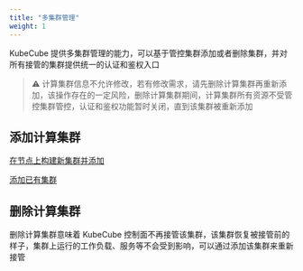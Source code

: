 ```yaml
---
title: "多集群管理"
weight: 1
---
```


KubeCube 提供多集群管理的能力，可以基于管控集群添加或者删除集群，并对所有接管的集群提供统一的认证和鉴权入口

> ⚠️ 计算集群信息不允许修改，若有修改需求，请先删除计算集群再重新添加，该操作存在的一定风险，删除计算集群期间，计算集群所有资源不受管控集群管控，认证和鉴权功能暂时关闭，直到该集群被重新添加

## 添加计算集群

[在节点上构建新集群并添加]()

[添加已有集群]()

## 删除计算集群

删除计算集群意味着 KubeCube 控制面不再接管该集群，该集群恢复被接管前的样子，集群上运行的工作负载、服务等不会受到影响，可以通过添加该集群来重新接管



